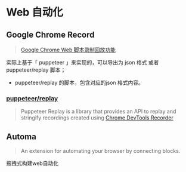 # Web 自动化



## Google Chrome Record

> [Google Chrome Web 脚本录制回放功能](https://zhuanlan.zhihu.com/p/433660722)

实际上基于「 puppeteer 」来实现的，可以导出为 json 格式 或者 puppeteer/replay 脚本；

- puppeteer/replay 的脚本，包含对应的json 格式内容。

### [puppeteer/replay](https://github.com/puppeteer/replay)

> Puppeteer Replay is a library that provides an API to replay and stringify recordings created using [Chrome DevTools Recorder](https://developer.chrome.com/docs/devtools/recorder/)



## Automa

> An extension for automating your browser by connecting blocks.

拖拽式构建web自动化